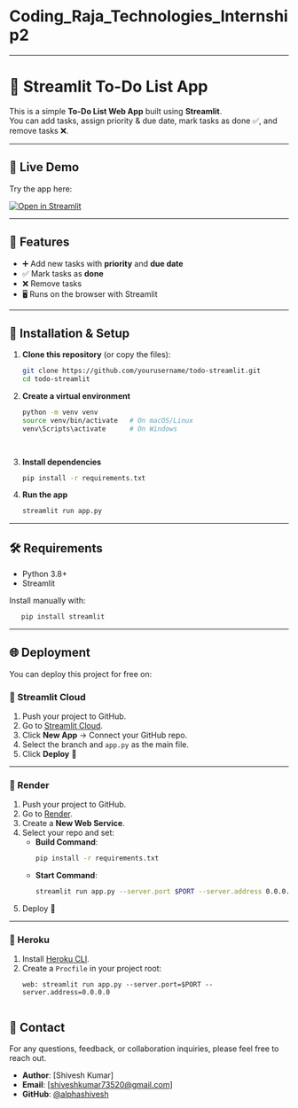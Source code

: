 # Coding_Raja_Technologies_Internship2

---

# 📝 Streamlit To-Do List App

This is a simple **To-Do List Web App** built using **Streamlit**.  
You can add tasks, assign priority & due date, mark tasks as done ✅, and remove tasks ❌.  

---

## 🚀 Live Demo  

Try the app here:  

[![Open in Streamlit](https://static.streamlit.io/badges/streamlit_badge_black_white.svg)](https://codingrajatechnologiesinternship2-pf7jjkqrphdvmrzv3kzwqc.streamlit.app/)  

---

## 📌 Features
- ➕ Add new tasks with **priority** and **due date**  
- ✅ Mark tasks as **done**  
- ❌ Remove tasks  
- 🖥️ Runs on the browser with Streamlit  

---

## 🚀 Installation & Setup

1. **Clone this repository** (or copy the files):
   ```bash
   git clone https://github.com/yourusername/todo-streamlit.git
   cd todo-streamlit
   
2. **Create a virtual environment**
   ```bash
   python -m venv venv
   source venv/bin/activate   # On macOS/Linux
   venv\Scripts\activate      # On Windows

  
3. **Install dependencies**
   ```bash
   pip install -r requirements.txt

4. **Run the app**
   ```bash
   streamlit run app.py

---

## 🛠 Requirements
- Python 3.8+
- Streamlit

Install manually with:
```bash
   pip install streamlit
```

---

## 🌐 Deployment

You can deploy this project for free on:

### 🚀 Streamlit Cloud
1. Push your project to GitHub.  
2. Go to [Streamlit Cloud](https://streamlit.io/cloud).  
3. Click **New App** → Connect your GitHub repo.  
4. Select the branch and `app.py` as the main file.  
5. Click **Deploy** 🎉  

---

### 🚀 Render
1. Push your project to GitHub.  
2. Go to [Render](https://render.com).  
3. Create a **New Web Service**.  
4. Select your repo and set:
   - **Build Command**:
     ```bash
     pip install -r requirements.txt
     ```
   - **Start Command**:
     ```bash
     streamlit run app.py --server.port $PORT --server.address 0.0.0.0
     ```
5. Deploy 🎉  

---

### 🚀 Heroku
1. Install [Heroku CLI](https://devcenter.heroku.com/articles/heroku-cli).  
2. Create a `Procfile` in your project root:
   ```Procfile
   web: streamlit run app.py --server.port=$PORT --server.address=0.0.0.0


## 📧 Contact

For any questions, feedback, or collaboration inquiries, please feel free to reach out.

-   **Author**: [Shivesh Kumar]
-   **Email**: [shiveshkumar73520@gmail.com]
-   **GitHub**: [@alphashivesh](https://github.com/alphashivesh)

   
